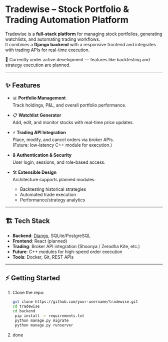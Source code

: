 # Tradewise – Stock Portfolio & Trading Automation Platform

Tradewise is a **full-stack platform** for managing stock portfolios, generating watchlists, and automating trading workflows.  
It combines a **Django backend** with a responsive frontend and integrates with trading APIs for real-time execution.  

🚀 Currently under active development — features like backtesting and strategy execution are planned.

---

## ✨ Features

- 📊 **Portfolio Management**  
  Track holdings, P&L, and overall portfolio performance.

- 📋 **Watchlist Generator**  
  Add, edit, and monitor stocks with real-time price updates.

- ⚡ **Trading API Integration**  
  Place, modify, and cancel orders via broker APIs.  
  (Future: low-latency C++ module for execution.)

- 🔒 **Authentication & Security**  
  User login, sessions, and role-based access.

- 🛠 **Extensible Design**  
  Architecture supports planned modules:
  - Backtesting historical strategies
  - Automated trade execution
  - Performance/strategy analytics

---

## 🏗 Tech Stack

- **Backend**: [Django](https://www.djangoproject.com/), SQLite/PostgreSQL  
- **Frontend**: React (planned)  
- **Trading**: Broker API integration (Shoonya / Zerodha Kite, etc.)  
- **Future**: C++ modules for high-speed order execution  
- **Tools**: Docker, Git, REST APIs  

---


## ⚡ Getting Started

1. Clone the repo:
   ```bash
   git clone https://github.com/your-username/tradewise.git
   cd tradewise
   cd backend
    pip install -r requirements.txt
    python manage.py migrate
    python manage.py runserver
    ```
2. done 